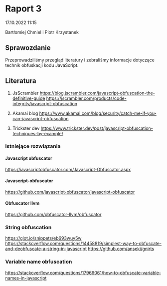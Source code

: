 # Raport 3

17.10.2022 11:15

Bartłomiej Chmiel i Piotr Krzystanek

## Sprawozdanie

Przeprowadziliśmy przegląd literatury i zebraliśmy informacje dotyczące technik obfuskacji kodu JavaScript.

## Literatura

1. JsScrambler
https://blog.jscrambler.com/javascript-obfuscation-the-definitive-guide
https://jscrambler.com/products/code-integrity/javascript-obfuscation

2. Akamai blog
https://www.akamai.com/blog/security/catch-me-if-you-can-javascript-obfuscation

3. Trickster dev
https://www.trickster.dev/post/javascript-obfuscation-techniques-by-example/


### Istniejące rozwiązania

#### Javascript obfuscator
https://javascriptobfuscator.com/Javascript-Obfuscator.aspx

#### Javascript-obfuscator
https://github.com/javascript-obfuscator/javascript-obfuscator

#### Obfuscator llvm
https://github.com/obfuscator-llvm/obfuscator


### String obfuscation

https://glot.io/snippets/eb693wuy5w
https://stackoverflow.com/questions/14458819/simplest-way-to-obfuscate-and-deobfuscate-a-string-in-javascript
https://github.com/anseki/gnirts


### Variable name obfuscation

https://stackoverflow.com/questions/17966061/how-to-obfuscate-variable-names-in-javascript
